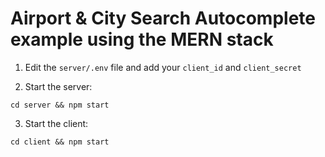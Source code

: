 # Airport & City Search Autocomplete example using the MERN stack

1. Edit the `server/.env` file and add your `client_id` and `client_secret` 

2. Start the server:

```
cd server && npm start
```

3. Start the client:

```
cd client && npm start
```


